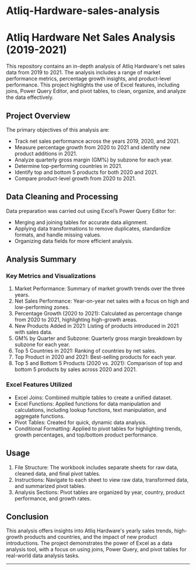 # Atliq-Hardware-sales-analysis

# Atliq Hardware Net Sales Analysis (2019-2021)

This repository contains an in-depth analysis of Atliq Hardware's net sales data from 2019 to 2021. The analysis includes a range of market performance metrics, percentage growth insights, and product-level performance. This project highlights the use of Excel features, including joins, Power Query Editor, and pivot tables, to clean, organize, and analyze the data effectively.

## Project Overview

The primary objectives of this analysis are:
- Track net sales performance across the years 2019, 2020, and 2021.
- Measure percentage growth from 2020 to 2021 and identify new product additions in 2021.
- Analyze quarterly gross margin (GM%) by subzone for each year.
- Determine top-performing countries in 2021.
- Identify top and bottom 5 products for both 2020 and 2021.
- Compare product-level growth from 2020 to 2021.

## Data Cleaning and Processing

Data preparation was carried out using Excel’s Power Query Editor for:
- Merging and joining tables for accurate data alignment.
- Applying data transformations to remove duplicates, standardize formats, and handle missing values.
- Organizing data fields for more efficient analysis.

## Analysis Summary

### Key Metrics and Visualizations
1. Market Performance: Summary of market growth trends over the three years.
2. Net Sales Performance: Year-on-year net sales with a focus on high and low-performing zones.
3. Percentage Growth (2020 to 2021): Calculated as percentage change from 2020 to 2021, highlighting high-growth areas.
4. New Products Added in 2021: Listing of products introduced in 2021 with sales data.
5. GM% by Quarter and Subzone: Quarterly gross margin breakdown by subzone for each year.
6. Top 5 Countries in 2021: Ranking of countries by net sales.
7. Top Product in 2020 and 2021: Best-selling products for each year.
8. Top 5 and Bottom 5 Products (2020 vs. 2021): Comparison of top and bottom 5 products by sales across 2020 and 2021.

### Excel Features Utilized
- Excel Joins: Combined multiple tables to create a unified dataset.
- Excel Functions: Applied functions for data manipulation and calculations, including lookup functions, text manipulation, and aggregate functions.
- Pivot Tables: Created for quick, dynamic data analysis.
- Conditional Formatting: Applied to pivot tables for highlighting trends, growth percentages, and top/bottom product performance.

## Usage

1. File Structure: The workbook includes separate sheets for raw data, cleaned data, and final pivot tables.
2. Instructions: Navigate to each sheet to view raw data, transformed data, and summarized pivot tables.
3. Analysis Sections: Pivot tables are organized by year, country, product performance, and growth rates.

## Conclusion

This analysis offers insights into Atliq Hardware's yearly sales trends, high-growth products and countries, and the impact of new product introductions. The project demonstrates the power of Excel as a data analysis tool, with a focus on using joins, Power Query, and pivot tables for real-world data analysis tasks.

---

